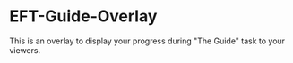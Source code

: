 # EFT-Guide-Overlay
This is an overlay to display your progress during "The Guide" task to your viewers.
